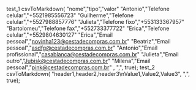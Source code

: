test_1
csvToMarkdown(  "nome","tipo","valor"
                "Antonio","Telefone celular","+5521985556723"
                "Guilherme","Telefone celular","+5527988857776"
                "Julieta","Telefone fixo","+553133367957"
                "Bartolomeu","Telefone fax","+552733377722"
                "Erica","Telefone celular","+5529804630127"
                "Erica","Email pessoal","novinha123@cestadecompras.com.br"
                "Beatriz","Email pessoal","asdfg@cestadecompras.com.br"
                "Antonio","Email profissional","casablanca@cestadecompras.com.br"
                "Julieta","Email outro","Jubisk@cestadecompras.com.br"
                "Milena","Email pessoal","pink@cestadecompras.com.br"
             , ",", true);
test_2
csvToMarkdown( "header1,header2,header3\nValue1,Value2,Value3", ",", true);